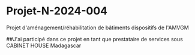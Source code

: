 # Projet-N-2024-004
Projet d'aménagement/réhabilitation de bâtiments dispositifs de l'AMVGM 

##J'ai participé dans ce projet en tant que prestataire de services sous CABINET HOUSE Madagascar
